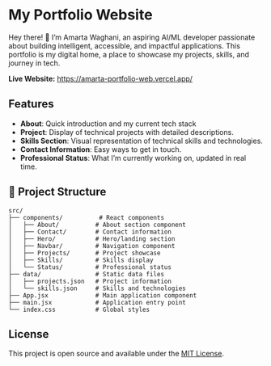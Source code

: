 # My Portfolio Website

Hey there! 👋 I’m Amarta Waghani, an aspiring AI/ML developer passionate about building intelligent, accessible, and impactful applications.
This portfolio is my digital home, a place to showcase my projects, skills, and journey in tech.

 **Live Website:** https://amarta-portfolio-web.vercel.app/

## Features
- **About**: Quick introduction and my current tech stack
- **Project**: Display of technical projects with detailed descriptions.
- **Skills Section**: Visual representation of technical skills and technologies.
- **Contact Information**: Easy ways to get in touch.
- **Professional Status**: What I’m currently working on, updated in real time.



## 📁 Project Structure

```
src/
├── components/          # React components
│   ├── About/          # About section component
│   ├── Contact/        # Contact information
│   ├── Hero/           # Hero/landing section
│   ├── Navbar/         # Navigation component
│   ├── Projects/       # Project showcase
│   ├── Skills/         # Skills display
│   └── Status/         # Professional status
├── data/               # Static data files
│   ├── projects.json   # Project information
│   └── skills.json     # Skills and technologies
├── App.jsx             # Main application component
├── main.jsx            # Application entry point
└── index.css           # Global styles
```


## License

This project is open source and available under the [MIT License](LICENSE).


